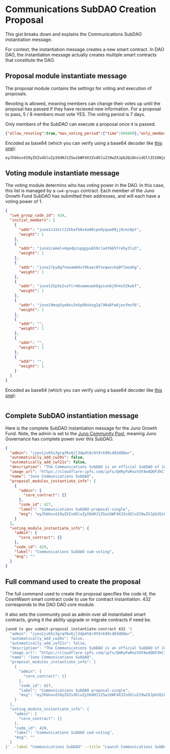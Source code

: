# Communications SubDAO Creation Proposal

This gist breaks down and explains the Communications SubDAO instantiation message.

For context, the instantiation message creates a new smart contract. In DAO DAO, the instantiation message actually creates multiple smart contracts that constitute the DAO.


## Proposal module instantiate message

The proposal module contains the settings for voting and execution of proposals.

Revoting is allowed, meaning members can change their votes up until the proposal has passed if they have recieved new information. For a proposal to pass, 5 / 8 members must vote YES. The voting period is 7 days.

Only members of the SubDAO can execute a proposal once it is passed.

```json
{"allow_revoting":true,"max_voting_period":{"time":604800},"only_members_execute":true,"threshold":{"absolute_count":{"threshold":"5"}}}
```

Encoded as base64 (which you can verify using a base64 decoder like [this one](https://www.base64decode.org/)):

```
eyJhbGxvd19yZXZvdGluZyI6dHJ1ZSwibWF4X3ZvdGluZ19wZXJpb2QiOnsidGltZSI6NjA0ODAwfSwib25seV9tZW1iZXJzX2V4ZWN1dGUiOnRydWUsInRocmVzaG9sZCI6eyJhYnNvbHV0ZV9jb3VudCI6eyJ0aHJlc2hvbGQiOiI1In19fQ==
```

## Voting module instantiate message

The voting module determins who has voting power in the DAO. In this case, this list is managed by a `cw4-groups` contract. Each member of the Juno Growth Fund SubDAO has submitted their addresses, and will each have a voting power of 1.

```json
{
  "cw4_group_code_id": 434,
  "initial_members": [
    {
      "addr": "juno1s33zct2zhhaf60x4a90cpe9yquw99jj0zen8pt",
      "weight": 1
    },
    {
      "addr": "juno1camelv4qedpzspggyu659cla4t6657rehy3lx3",
      "weight": 1
    },
    {
      "addr": "juno17py8gfneaam64vt9kaec0fseqwxvkq0flmsmhg",
      "weight": 1
    },
    {
      "addr": "juno125p5e2vzfcrm6xwmeuwk6qysun6jhh4x52kwkf",
      "weight": 1
    },
    {
      "addr": "juno19mxp5ye8es3n5p08xkxg2ql90a8fw6jeufmuf6",
      "weight": 1
    },
    {
      "addr": "",
      "weight": 1
    },
    {
      "addr": "",
      "weight": 1
    },
    {
      "addr": "",
      "weight": 1
    }
  ]
}
```

Encoded as base64 (which you can verify using a base64 decoder like [this one](https://www.base64decode.org/)):

```

```

## Complete SubDAO instantiation message

Here is the complete SubDAO instantiation message for the Juno Growth Fund. Note, the admin is set to the [Juno Community Pool](https://www.mintscan.io/juno/account/juno1jv65s3grqf6v6jl3dp4t6c9t9rk99cd83d88wr), meaning Juno Governance has complete power over this SubDAO.

```json
{
  "admin": "juno1jv65s3grqf6v6jl3dp4t6c9t9rk99cd83d88wr",
  "automatically_add_cw20s": false,
  "automatically_add_cw721s": false,
  "description": "The Communications SubDAO is an official SubDAO of Juno Network, responsible for handling the image and branding of Juno in the outside world.",
  "image_url": "https://cloudflare-ipfs.com/ipfs/QmRyFwRozSVFAedQ6F3kCfmkc9AJTYBocGovY2zJHPi8n9",
  "name": "Juno Communications SubDAO",
  "proposal_modules_instantiate_info": [
    {
      "admin": {
        "core_contract": {}
      },
      "code_id": 427,
      "label": "Communications SubDAO proposal-single",
      "msg": "eyJhbGxvd19yZXZvdGluZyI6dHJ1ZSwibWF4X3ZvdGluZ19wZXJpb2QiOnsidGltZSI6NjA0ODAwfSwib25seV9tZW1iZXJzX2V4ZWN1dGUiOnRydWUsInRocmVzaG9sZCI6eyJhYnNvbHV0ZV9jb3VudCI6eyJ0aHJlc2hvbGQiOiI1In19fQ=="
    }
  ],
  "voting_module_instantiate_info": {
    "admin": {
      "core_contract": {}
    },
    "code_id": 429,
    "label": "Communications SubDAO cw4-voting",
    "msg": ""
  }
}
```

## Full command used to create the proposal

The full command used to create the proposal specifies the code id, the CosmWasm smart contract code to use for contract instantiation. 432 corresponds to the DAO DAO core module.

It also sets the community pool as admin over all instantiated smart contracts, giving it the ability upgrade or migrate contracts if need be.

```bash
junod tx gov submit-proposal instantiate-contract 432 '{
  "admin": "juno1jv65s3grqf6v6jl3dp4t6c9t9rk99cd83d88wr",
  "automatically_add_cw20s": false,
  "automatically_add_cw721s": false,
  "description": "The Communications SubDAO is an official SubDAO of Juno Network, responsible for handling the image and branding of Juno in the outside world.",
  "image_url": "https://cloudflare-ipfs.com/ipfs/QmRyFwRozSVFAedQ6F3kCfmkc9AJTYBocGovY2zJHPi8n9",
  "name": "Juno Communications SubDAO",
  "proposal_modules_instantiate_info": [
    {
      "admin": {
        "core_contract": {}
      },
      "code_id": 427,
      "label": "Communications SubDAO proposal-single",
      "msg": "eyJhbGxvd19yZXZvdGluZyI6dHJ1ZSwibWF4X3ZvdGluZ19wZXJpb2QiOnsidGltZSI6NjA0ODAwfSwib25seV9tZW1iZXJzX2V4ZWN1dGUiOnRydWUsInRocmVzaG9sZCI6eyJhYnNvbHV0ZV9jb3VudCI6eyJ0aHJlc2hvbGQiOiI1In19fQ=="
    }
  ],
  "voting_module_instantiate_info": {
    "admin": {
      "core_contract": {}
    },
    "code_id": 429,
    "label": "Communications SubDAO cw4-voting",
    "msg": ""
  }
}' --label "Communications SubDAO" --title "Launch Communications SubDAO" --description "**Juno Communications SubDAO** is a group of individuals with the responsibility of handling the image and branding of Juno in the outside world. They are also in charge of organizing conferences or providing funds for it, creating online campaigns, strategic partnerships and community events. It is responsible for making Juno Network and its dApps & builders well known.\n\n_Commonwealth discussion_: https://commonwealth.im/juno/discussion/7475-launch-communications-subdao\n\n## Objectives\n\n- Keeping the community updated by sharing news of what is currently going on and being built out on Juno Network as well as future developments.\n\n- Attract new community members through hosting campaigns and events around the world.\n\n- Manage and promote the Juno brand across both traditional and Web3 world.\n\n- Create merchandise and swag for conferences and online shopping, independently or through partners.\n\n- Give support and recognition to Juno partners and projects building on the network, both through social media and traditional press releases and news channels. Helping to spread the Cosmos Interchain Ecosystem vision and Juno’s unique place within it.\n\n- Educate both new and current users & developers about projects and tooling built on both Juno and the interchain.\n\n- Helping to promote and showcase Juno’s bleeding-edge features and integrations with CosmWasm to users and developers.\n\n- Support the various Cosmos events and Hackathons, to mention some: Cosmoverse, HackAtom, HackWasm.\n\n- Introducing Juno & CosmWasm to various non-Cosmos events and Hackathons outside the Cosmos ecosystem, to mention some: (Eth conferences go here)\n\n- Administrate Telegram, Discord and other chats to keep the public updated with news and information.\n\n- Overseeing the creation of both written articles and videos which showcase the dApps being built on Juno, and the features and capabilities Juno provides to users and developers.\n\n- Coordinating with other official SubDAOs on newsworthy developments and events and promoting them in press releases and social media.\n\n- Create graphic designs i.e banners, flyers, etc for events or social media.\n\nThe SubDAO will also have direct or indirect full access to Juno Social Media channels, website repositories and will also have the possibility to cooperate with a future Infrastructure DAO (not existing yet) to manage domain DNS and emails.\n\n## Members\n\n**Initial members**\n\n- Highlander (Public & Partners communications)\n\n- MaxJuno (Community Management)\n\n- CamelJuno (Web Dev, UI/UX/GFX Design)\n\n- Traiano (Space Merch, Made in Block) \n\n- Lukas (Videos)\n\n- CryptoCakir (Ambassador Program)\n\n**Temporary members for bootstrap**\n\n- Block Creators (Core Root)\n\n- Dimi (Core Root)\n\n**Open Spots**\n\n- (Open spot) Director of the SubDAO\n\n- (Open spot) Social media manager\n\n- (Open spot) Twitter spaces, content creator\n\n- (Open spot) Copywriter\n\nAnyone can apply to be part of the Communications SubDAO using the appropriate section on commonwealth.\n\n## Funding\n\nThe SubDAO will be initially funded with around 20,000~ JUNO from the previous marketing multi-sig, and will ask for additional funding from the community pool when needed.\n\nFunds will be spent on the following:\n\n- Pay salaries of full-time and part-time people working on this\n\n- Pay eventual outsourcing work or external partners\n\n- Allocate to community-incentivized events\n\n- All of the activities described under “Objectives” above.\n\nCore Root members or people with salary from other SubDAOs or other Juno Entities will not get a double salary from this and will participate only for decision-making or as guarantee to the SubDAO good faith.\n\nQuarterly reports will be shared with the community as a recap of operations and results.\n\n## Deployment\n\nIn accordance with [Prop 25](https://www.mintscan.io/juno/proposals/25), the SubDAO Multisig contract will be instantiated by this governance vote with the Juno community DAO as admin. This means the community can execute messages on behalf of the subDAO via a governance proposal, recall funds back to the community pool, upgrade the contract, or add / remove members.\n\nThe Communications subDAO will operate while abiding by the principles defined in [Prop 25](https://www.mintscan.io/juno/proposals/25).\n\nNote, the address of the Juno governance module and community pool is [juno1jv65s3grqf6v6jl3dp4t6c9t9rk99cd83d88wr](https://www.mintscan.io/juno/account/juno1jv65s3grqf6v6jl3dp4t6c9t9rk99cd83d88wr).\n\nJuno community will have full visibility of the subDAO spending using DAODAO interface.\n\nNo community pool funds are requested at this stage.\n\n=========\n\nBy voting **YES**, you agree the Juno Communications SubDAO should be created as stated in this proposal.\n\nBy voting **NO** it means you disagree that the Juno Communications SubDAO should be created.\n\nBy voting **ABSTAIN**, you formally decline to vote either for or against the proposal.\n\nVoting **NOWITHVETO** expresses that you disagree with the proposition and additionally want to see depositors penalized by revocation of their 1000 JUNO deposit, which contributes towards an automatic 1/3 veto threshold" --run-as juno1jv65s3grqf6v6jl3dp4t6c9t9rk99cd83d88wr --admin juno1jv65s3grqf6v6jl3dp4t6c9t9rk99cd83d88wr --amount 0ujuno --from <your-key> --gas-prices 0.025ujuno --gas 3000000
```
